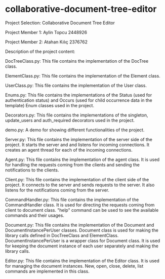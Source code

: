 # collaborative-document-tree-editor

Project Selection: Collaborative Document Tree Editor

Project Member 1: Aylin Topcu 2448926

Project Member 2: Atahan Kılıç 2376762

Description of the project content:

DocTreeClass.py: This file contains the implementation of the DocTree class.

ElementClass.py: This file contains the implementation of the Element class.

UserClass.py: This file contains the implementation of the User class.

Enums.py: This file contains the implementations of the Status (used for authentication status) and Occurs 
(used for child occurrence data in the template) Enum classes used in the project. 

Decorators.py: This file contains the implementations of the singleton, update_users and auth_required 
decorators used in the project.

demo.py: A demo for showing different functionalities of the project.

Server.py: This file contains the implementation of the server side of the project. It starts the server and 
and listens for incoming connections. It creates an agent thread for each of the incoming connections.

Agent.py: This file contains the implementation of the agent class. It is used for handling the requests coming from 
the clients and sending the notifications to the clients.

Client.py: This file contains the implementation of the client side of the project. It connects to the server and
sends requests to the server. It also listens for the notifications coming from the server.

CommandHandler.py: This file contains the implementation of the CommandHandler class. It is used for directing 
the requests coming from client to document class. "help" command can be used to see the available commands and their
usages.

Document.py: This file contains the implementation of the Document and DocumentInstancePerUser classes. Document class
is used for making the library calls defined in DocTreeClass and ElementClass. DocumentInstancePerUser is a wrapper 
class for Document class. It is used for keeping the document instance of each user separately and making the
library calls.

Editor.py: This file contains the implementation of the Editor class. It is used for managing the document instances.
New, open, close, delete, list commands are implemented in this class.
